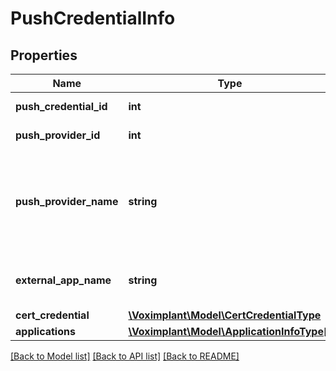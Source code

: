 # PushCredentialInfo

## Properties
Name | Type | Description | Notes
------------ | ------------- | ------------- | -------------
**push_credential_id** | **int** | The push credential id | 
**push_provider_id** | **int** | The push provider id | 
**push_provider_name** | **string** | The push provider name. Available values: APPLE, APPLE_VOIP, GOOGLE | 
**external_app_name** | **string** | The push provider&#39;s application name. | 
**cert_credential** | [**\Voximplant\Model\CertCredentialType**](CertCredentialType.md) |  | [optional] 
**applications** | [**\Voximplant\Model\ApplicationInfoType[]**](ApplicationInfoType.md) |  | [optional] 

[[Back to Model list]](../README.md#documentation-for-models) [[Back to API list]](../README.md#documentation-for-api-endpoints) [[Back to README]](../README.md)


